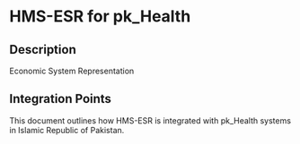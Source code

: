 # HMS-ESR for pk_Health

## Description

Economic System Representation

## Integration Points

This document outlines how HMS-ESR is integrated with pk_Health systems in Islamic Republic of Pakistan.
